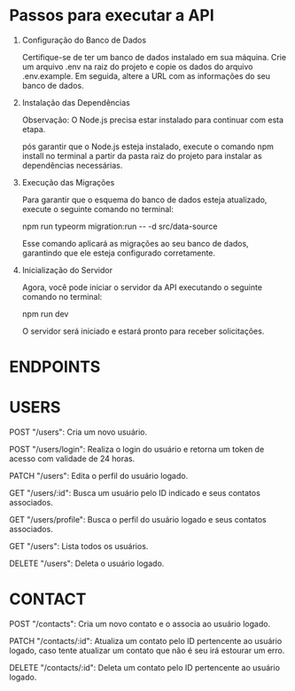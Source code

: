 # Passos para executar a API

1. Configuração do Banco de Dados

   Certifique-se de ter um banco de dados instalado em sua máquina.
   Crie um arquivo .env na raiz do projeto e copie os dados do arquivo .env.example. Em seguida, altere a URL com as informações do seu banco de dados.

2. Instalação das Dependências

   Observação: O Node.js precisa estar instalado para continuar com esta etapa.

   pós garantir que o Node.js esteja instalado, execute o comando npm install no terminal a partir da pasta raiz do projeto para instalar as dependências necessárias.

3. Execução das Migrações

   Para garantir que o esquema do banco de dados esteja atualizado, execute o seguinte comando no terminal:

   npm run typeorm migration:run -- -d src/data-source

   Esse comando aplicará as migrações ao seu banco de dados, garantindo que ele esteja configurado corretamente.

4. Inicialização do Servidor

   Agora, você pode iniciar o servidor da API executando o seguinte comando no terminal:

   npm run dev

   O servidor será iniciado e estará pronto para receber solicitações.

# ENDPOINTS

# USERS

POST "/users": Cria um novo usuário.

POST "/users/login": Realiza o login do usuário e retorna um token de acesso com validade de 24 horas.

PATCH "/users": Edita o perfil do usuário logado.

GET "/users/:id": Busca um usuário pelo ID indicado e seus contatos associados.

GET "/users/profile": Busca o perfil do usuário logado e seus contatos associados.

GET "/users": Lista todos os usuários.

DELETE "/users": Deleta o usuário logado.

# CONTACT

POST "/contacts": Cria um novo contato e o associa ao usuário logado.

PATCH "/contacts/:id": Atualiza um contato pelo ID pertencente ao usuário logado, caso tente atualizar um contato que não é seu irá estourar um erro.

DELETE "/contacts/:id": Deleta um contato pelo ID pertencente ao usuário logado.
